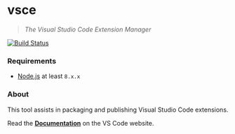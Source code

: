 # vsce
> *The Visual Studio Code Extension Manager*

[![Build Status](https://dev.azure.com/vscode/VSCE/_apis/build/status/VSCE?branchName=master)](https://dev.azure.com/vscode/VSCE/_build/latest?definitionId=16&branchName=master)

### Requirements

- [Node.js](https://nodejs.org/en/) at least `8.x.x`

### About

This tool assists in packaging and publishing Visual Studio Code extensions.

Read the [**Documentation**](https://code.visualstudio.com/api/working-with-extensions/publishing-extension) on the VS Code website.
